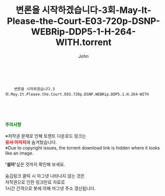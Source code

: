﻿---
layout: post
title:  "    변론을 시작하겠습니다-3회-May-It-Please-the-Court-E03-720p-DSNP-WEBRip-DDP5-1-H-264-WITH.torrent"
author: John
categories: [ 드라마 ]
tags: [  ]
image:  
description: "    변론을 시작하겠습니다-3회-May-It-Please-the-Court-E03-720p-DSNP-WEBRip-DDP5-1-H-264-WITH torrent 정보 공유"
toc: true
toc_sticky: true
---

<br>

        변론을 시작하겠습니다.3회.May.It.Please.the.Court.E03.720p.DSNP.WEBRip.DDP5.1.H.264-WITH  
    
<br><br><br>
<p data-ke-size="size16"><b><span style="color: green;">주의사항</span></b><br /><br />※저작권 문제로 인해 토렌트 다운로드 링크는<br /><b><span style="color: red;">유사 이미지</span></b>에 숨겨뒀습니다.<br />※Due to copyright issues, the torrent download link is hidden where it looks like an image.<br /><br /><b>'설마'</b>싶은 것까지 확인해 보세요.<br /><br />숨김링크 클릭 시 마그넷 나타나지 않는 것은<br />저작권으로 인한 링크만료 자료로<br />1시간 간격으로 봇에 의해 마그넷 주소 갱신됩니다.</p>
